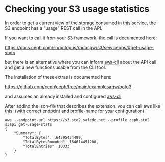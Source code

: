 # Checking your S3 usage statistics

In order to get a current view of the storage consumed in this service,
the S3 endpoint has a "usage" REST call in the API.

If you want to call it from your S3 framework, the call is documented
here:

https://docs.ceph.com/en/octopus/radosgw/s3/serviceops/#get-usage-stats

but there is an alternative where you can inform [aws-cli](/storage/aws-cli)
about the API call and get a new functions usable from the CLI tool.

The installation of these extras is documented here:

https://github.com/ceph/ceph/tree/main/examples/rgw/boto3

and assumes an already installed and configured [aws-cli](/storage/aws-cli).

After adding the [json-file](https://raw.githubusercontent.com/ceph/ceph/master/examples/boto3/service-2.sdk-extras.json) that describes the extension, you can
call aws like this: (with correct endpoint and profile-name for your configuration)

```
aws --endpoint-url https://s3.sto2.safedc.net --profile ceph-sto2 s3api get-usage-stats
{
    "Summary": {
        "TotalBytes": 164595434499,
        "TotalBytesRounded": 164614451200,
        "TotalEntries": 10333
    }
}
```

